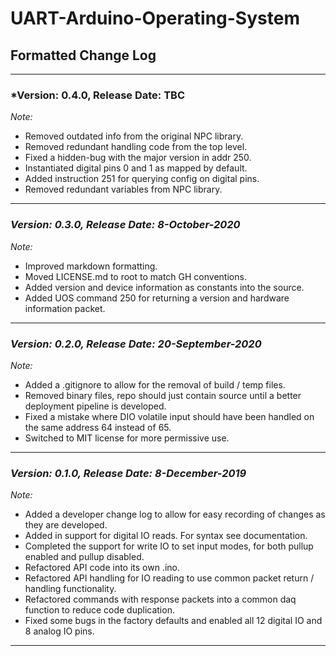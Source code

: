 # UART-Arduino-Operating-System

## Formatted Change Log

***
### *Version: 0.4.0, Release Date: TBC

*Note:*
*   Removed outdated info from the original NPC library. 
*   Removed redundant handling code from the top level.
*   Fixed a hidden-bug with the major version in addr 250.
*   Instantiated digital pins 0 and 1 as mapped by default.
*   Added instruction 251 for querying config on digital pins.
*   Removed redundant variables from NPC library.

***
### *Version: 0.3.0, Release Date: 8-October-2020*

*Note:*
*   Improved markdown formatting. 
*   Moved LICENSE.md to root to match GH conventions. 
*   Added version and device information as constants into the source.
*   Added UOS command 250 for returning a version and hardware information packet.

***
### *Version: 0.2.0, Release Date: 20-September-2020*

*Note:*
*   Added a .gitignore to allow for the removal of build / temp files.
*   Removed binary files, repo should just contain source until a better deployment pipeline is developed. 
*   Fixed a mistake where DIO volatile input should have been handled on the same address 64 instead of 65.
*   Switched to MIT license for more permissive use. 

***
### *Version: 0.1.0, Release Date: 8-December-2019*

*Note:*
*   Added a developer change log to allow for easy recording of changes as they are developed. 
*   Added in support for digital IO reads. For syntax see documentation. 
*   Completed the support for write IO to set input modes, for both pullup enabled and pullup disabled.
*   Refactored API code into its own .ino. 
*   Refactored API handling for IO reading to use common packet return / handling functionality.
*   Refactored commands with response packets into a common daq function to reduce code duplication. 
*   Fixed some bugs in the factory defaults and enabled all 12 digital IO and 8 analog IO pins. 
***
